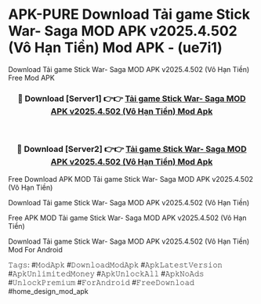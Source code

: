 # APK-PURE Download Tải game Stick War- Saga MOD APK v2025.4.502 (Vô Hạn Tiền) Mod APK - (ue7i1)
Download Tải game Stick War- Saga MOD APK v2025.4.502 (Vô Hạn Tiền) Free Mod APK

<div align="center">
<h3>🔴 Download [Server1] 👉👉 <a href="https://apk-comot.site?title=Tải_game_Stick_War-_Saga_MOD_APK_v2025.4.502_(Vô_Hạn_Tiền)">Tải game Stick War- Saga MOD APK v2025.4.502 (Vô Hạn Tiền) Mod Apk</a></h3><br>

<h3>🔴 Download [Server2] 👉👉 <a href="https://apk-comot.site?title=Tải_game_Stick_War-_Saga_MOD_APK_v2025.4.502_(Vô_Hạn_Tiền)">Tải game Stick War- Saga MOD APK v2025.4.502 (Vô Hạn Tiền) Mod Apk</a></h3>
</div>


Free Download APK MOD Tải game Stick War- Saga MOD APK v2025.4.502 (Vô Hạn Tiền)

Download Tải game Stick War- Saga MOD APK v2025.4.502 (Vô Hạn Tiền) 

Free APK MOD Tải game Stick War- Saga MOD APK v2025.4.502 (Vô Hạn Tiền) 

Download Tải game Stick War- Saga MOD APK v2025.4.502 (Vô Hạn Tiền) Mod For Android

𝚃𝚊𝚐𝚜: #𝙼𝚘𝚍𝙰𝚙𝚔 #𝙳𝚘𝚠𝚗𝚕𝚘𝚊𝚍𝙼𝚘𝚍𝙰𝚙𝚔 #𝙰𝚙𝚔𝙻𝚊𝚝𝚎𝚜𝚝𝚅𝚎𝚛𝚜𝚒𝚘𝚗 #𝙰𝚙𝚔𝚄𝚗𝚕𝚒𝚖𝚒𝚝𝚎𝚍𝙼𝚘𝚗𝚎𝚢 #𝙰𝚙𝚔𝚄𝚗𝚕𝚘𝚌𝚔𝙰𝚕𝚕 #𝙰𝚙𝚔𝙽𝚘𝙰𝚍𝚜 #𝚄𝚗𝚕𝚘𝚌𝚔𝙿𝚛𝚎𝚖𝚒𝚞𝚖 #𝙵𝚘𝚛𝙰𝚗𝚍𝚛𝚘𝚒𝚍 #𝙵𝚛𝚎𝚎𝙳𝚘𝚠𝚗𝚕𝚘𝚊𝚍 #home_design_mod_apk